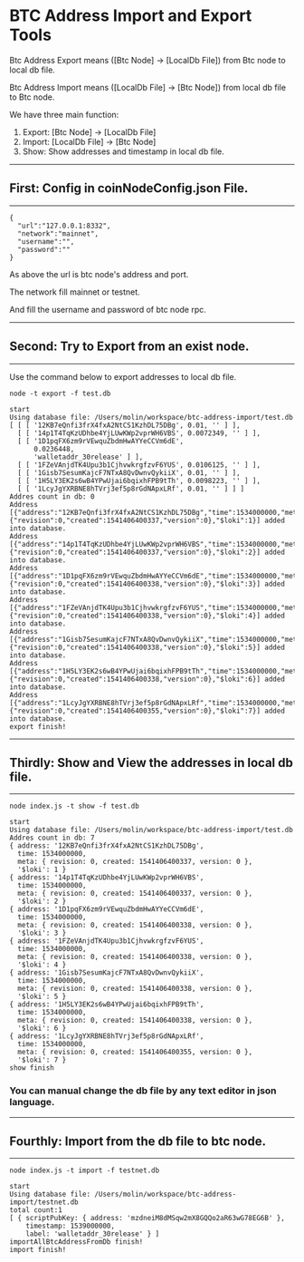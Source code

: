 # BTC Address Import and Export Tools

Btc Address Export means ([Btc Node] -> [LocalDb File]) from Btc node to local db file.

Btc Address Import means ([LocalDb File] -> [Btc Node]) from local db file to Btc node. 

We have three main function:

1. Export: [Btc Node] -> [LocalDb File]
2. Import: [LocalDb File] -> [Btc Node]
3. Show: Show addresses and timestamp in local db file.
------------
## First: Config in coinNodeConfig.json File.
-------------

````
{
  "url":"127.0.0.1:8332",
  "network":"mainnet",
  "username":"",
  "password":""
}
````

As above the url is btc node's address and port.

The network fill mainnet or testnet.

And fill the username and password of btc node rpc.

------------
## Second: Try to Export from an exist node.
------------

Use the command below to export addresses to local db file.

````
node -t export -f test.db

start
Using database file: /Users/molin/workspace/btc-address-import/test.db
[ [ [ '12KB7eQnfi3frX4fxA2NtCS1KzhDL75DBg', 0.01, '' ] ],
  [ [ '14p1T4TqKzUDhbe4YjLUwKWp2vprWH6VBS', 0.0072349, '' ] ],
  [ [ '1D1pqFX6zm9rVEwquZbdmHwAYYeCCVm6dE',
      0.0236448,
      'walletaddr_30release' ] ],
  [ [ '1FZeVAnjdTK4Upu3b1CjhvwkrgfzvF6YUS', 0.0106125, '' ] ],
  [ [ '1Gisb7SesumKajcF7NTxA8QvDwnvQykiiX', 0.01, '' ] ],
  [ [ '1H5LY3EK2s6wB4YPwUjai6bqixhFPB9tTh', 0.0098223, '' ] ],
  [ [ '1LcyJgYXRBNE8hTVrj3ef5p8rGdNApxLRf', 0.01, '' ] ] ]
Addres count in db: 0
Address [{"address":"12KB7eQnfi3frX4fxA2NtCS1KzhDL75DBg","time":1534000000,"meta":{"revision":0,"created":1541406400337,"version":0},"$loki":1}] added into database.
Address [{"address":"14p1T4TqKzUDhbe4YjLUwKWp2vprWH6VBS","time":1534000000,"meta":{"revision":0,"created":1541406400337,"version":0},"$loki":2}] added into database.
Address [{"address":"1D1pqFX6zm9rVEwquZbdmHwAYYeCCVm6dE","time":1534000000,"meta":{"revision":0,"created":1541406400338,"version":0},"$loki":3}] added into database.
Address [{"address":"1FZeVAnjdTK4Upu3b1CjhvwkrgfzvF6YUS","time":1534000000,"meta":{"revision":0,"created":1541406400338,"version":0},"$loki":4}] added into database.
Address [{"address":"1Gisb7SesumKajcF7NTxA8QvDwnvQykiiX","time":1534000000,"meta":{"revision":0,"created":1541406400338,"version":0},"$loki":5}] added into database.
Address [{"address":"1H5LY3EK2s6wB4YPwUjai6bqixhFPB9tTh","time":1534000000,"meta":{"revision":0,"created":1541406400338,"version":0},"$loki":6}] added into database.
Address [{"address":"1LcyJgYXRBNE8hTVrj3ef5p8rGdNApxLRf","time":1534000000,"meta":{"revision":0,"created":1541406400355,"version":0},"$loki":7}] added into database.
export finish!
````

---------
## Thirdly: Show and View the addresses in local db file.
---------

````
node index.js -t show -f test.db

start
Using database file: /Users/molin/workspace/btc-address-import/test.db
Addres count in db: 7
{ address: '12KB7eQnfi3frX4fxA2NtCS1KzhDL75DBg',
  time: 1534000000,
  meta: { revision: 0, created: 1541406400337, version: 0 },
  '$loki': 1 }
{ address: '14p1T4TqKzUDhbe4YjLUwKWp2vprWH6VBS',
  time: 1534000000,
  meta: { revision: 0, created: 1541406400337, version: 0 },
  '$loki': 2 }
{ address: '1D1pqFX6zm9rVEwquZbdmHwAYYeCCVm6dE',
  time: 1534000000,
  meta: { revision: 0, created: 1541406400338, version: 0 },
  '$loki': 3 }
{ address: '1FZeVAnjdTK4Upu3b1CjhvwkrgfzvF6YUS',
  time: 1534000000,
  meta: { revision: 0, created: 1541406400338, version: 0 },
  '$loki': 4 }
{ address: '1Gisb7SesumKajcF7NTxA8QvDwnvQykiiX',
  time: 1534000000,
  meta: { revision: 0, created: 1541406400338, version: 0 },
  '$loki': 5 }
{ address: '1H5LY3EK2s6wB4YPwUjai6bqixhFPB9tTh',
  time: 1534000000,
  meta: { revision: 0, created: 1541406400338, version: 0 },
  '$loki': 6 }
{ address: '1LcyJgYXRBNE8hTVrj3ef5p8rGdNApxLRf',
  time: 1534000000,
  meta: { revision: 0, created: 1541406400355, version: 0 },
  '$loki': 7 }
show finish

````

### You can manual change the db file by any text editor in json language. 

---------
## Fourthly: Import from the db file to btc node.
---------

````
node index.js -t import -f testnet.db

start
Using database file: /Users/molin/workspace/btc-address-import/testnet.db
total count:1
[ { scriptPubKey: { address: 'mzdneiM8dMSqw2mX8GQQo2aR63wG78EG6B' },
    timestamp: 1539000000,
    label: 'walletaddr_30release' } ]
importAllBtcAddressFromDb finish!
import finish!
````
